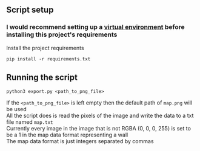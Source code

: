 ## Script setup
### I would recommend setting up a [virtual environment](https://www.freecodecamp.org/news/how-to-setup-virtual-environments-in-python/) before installing this project's requirements</sub>
  
Install the project requirements  
```
pip install -r requirements.txt
```

## Running the script
```
python3 export.py <path_to_png_file>
```
If the `<path_to_png_file>` is left empty then the default path of `map.png` will be used  
All the script does is read the pixels of the image and write the data to a txt file named `map.txt`  
Currently every image in the image that is not RGBA (0, 0, 0, 255) is set to be a 1 in the map data format representing a wall  
The map data format is just integers separated by commas
